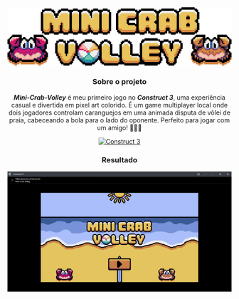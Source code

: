 
<div align="center">
 
<img src="img/logo.png" type="image/png" alt="Logo">

### Sobre o projeto

***Mini-Crab-Volley*** é meu primeiro jogo no ***Construct 3***, uma experiência casual e divertida em pixel art colorido. É um game multiplayer local onde dois jogadores controlam caranguejos em uma animada disputa de vôlei de praia, cabeceando a bola para o lado do oponente. Perfeito para jogar com um amigo! 🦀🏐🌊

[![Construct 3](https://img.shields.io/badge/Construct_3-r424-59A4D9?style=for-the-badge&logo=construct&logoColor=white)](https://www.construct.net/)


### Resultado
![Gameplay](img/gameplay.gif)

</div>

